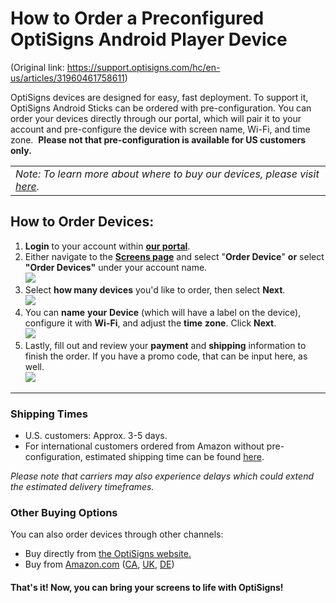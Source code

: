 # How to Order a Preconfigured OptiSigns Android Player Device

(Original link: https://support.optisigns.com/hc/en-us/articles/31960461758611)

OptiSigns devices are designed for easy, fast deployment. To support it, OptiSigns Android Sticks can be ordered with pre-configuration. You can order your devices directly through our portal, which will pair it to your account and pre-configure the device with screen name, Wi-Fi, and time zone.  **Please not that pre-configuration is available for US customers only.**

|  |
| --- |
| *Note: To learn more about where to buy our devices, please visit [here](https://support.optisigns.com/hc/en-us/articles/32129032857875).* |

## How to Order Devices:

1. **Login** to your account within **[our portal](https://app.optisigns.com/app/screenManagement)**.
2. Either navigate to the **[Screens page](https://app.optisigns.com/app/screenManagement)** and select "**Order Device**" **or** select **"Order Devices"** under your account name.  
   ![](https://support.optisigns.com/hc/article_attachments/31961196837779)
3. Select **how many devices** you'd like to order, then select **Next**.  
   ![](https://support.optisigns.com/hc/article_attachments/31961207957267)
4. You can **name** **your** **Device** (which will have a label on the device), configure it with **Wi-Fi**, and adjust the **time** **zone**. Click **Next**.  
   ![](https://support.optisigns.com/hc/article_attachments/31961196865683)
5. Lastly, fill out and review your **payment** and **shipping** information to finish the order. If you have a promo code, that can be input here, as well.  
   ![](https://support.optisigns.com/hc/article_attachments/38621739024403)

---

### Shipping Times

* U.S. customers: Approx. 3-5 days.
* For international customers ordered from Amazon without pre-configuration, estimated shipping time can be found [here](https://support.optisigns.com/hc/en-us/articles/32129032857875).

*Please note that carriers may also experience delays which could extend the estimated delivery timeframes.*

### Other Buying Options

You can also order devices through other channels:

* Buy directly from [the OptiSigns website.](https://shop.optisigns.com/products/optisigns-android-stick-player-2)
* Buy from [Amazon.com](https://links.optisigns.com/optistick-amazon-us) ([CA](https://links.optisigns.com/optistick-amazon-ca), [UK](https://links.optisigns.com/optistick-amazon-uk), [DE](https://links.optisigns.com/optistick-amazon-de))

#### That's it! Now, you can bring your screens to life with OptiSigns!